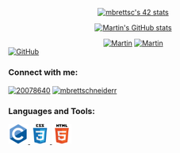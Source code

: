 <div align="center">  

[![mbrettsc's 42 stats](https://badge.mediaplus.ma/levi/mbrettsc)](https://github.com/mbrettsc/mbrettsc)
 
[![Martin's GitHub stats](https://github-readme-stats.vercel.app/api?username=mbrettsc&show_icons=true&theme=radical)]([https://github.com/mbrettsc/mbrettsc](https://github.com/mbrettsc/mbrettsc/blob/main/README.md))
</div>
<div align="center"> 
<a href='https://github.com/shivamkapasia0' target="_blank"><img alt='Martin' src='https://img.shields.io/badge/I_am Martin Brettschneider-100000?style=for-the-badge&logo=Martin&logoColor=FFFFFF&labelColor=FFFFFF&color=7600BA'/></a>
<a href='https://github.com/shivamkapasia0' target="_blank"><img alt='Martin' src='https://img.shields.io/badge/42_Student-100000?style=for-the-badge&logo=Martin&logoColor=FFFFFF&labelColor=FFFFFF&color=93015E'/></a>
</div>
<a href='https://github.com/shivamkapasia0' target="_blank"><img alt='GitHub' src='https://img.shields.io/badge/Discord_id = MartinN4897-100000?style=plastic&logo=GitHub&logoColor=white&labelColor=black&color=black'/></a>

<h3 align="left">Connect with me:</h3>
<p align="left">
<a href="https://stackoverflow.com/users/20078640" target="blank"><img align="center" src="https://raw.githubusercontent.com/rahuldkjain/github-profile-readme-generator/master/src/images/icons/Social/stack-overflow.svg" alt="20078640" height="30" width="40" /></a>
<a href="https://instagram.com/mbrettschneiderr" target="blank"><img align="center" src="https://raw.githubusercontent.com/rahuldkjain/github-profile-readme-generator/master/src/images/icons/Social/instagram.svg" alt="mbrettschneiderr" height="30" width="40" /></a>
</p>

<h3 align="left">Languages and Tools:</h3>
<p align="left"> <a href="https://www.cprogramming.com/" target="_blank" rel="noreferrer"> <img src="https://raw.githubusercontent.com/devicons/devicon/master/icons/c/c-original.svg" alt="c" width="40" height="40"/> </a> <a href="https://www.w3schools.com/css/" target="_blank" rel="noreferrer"> <img src="https://raw.githubusercontent.com/devicons/devicon/master/icons/css3/css3-original-wordmark.svg" alt="css3" width="40" height="40"/> </a>
<a href="https://www.w3.org/html/" target="_blank" rel="noreferrer"> <img src="https://raw.githubusercontent.com/devicons/devicon/master/icons/html5/html5-original-wordmark.svg" alt="html5" width="40" height="40"/> </a> </p>

</div>





 

